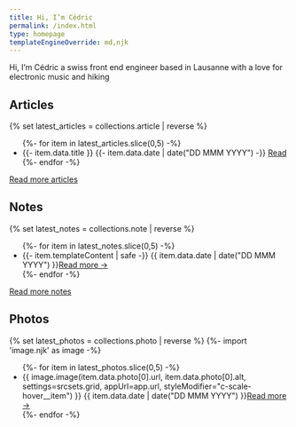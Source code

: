 ```yaml
---
title: Hi, I’m Cédric
permalink: /index.html
type: homepage
templateEngineOverride: md,njk
---
```


Hi, I’m Cédric a swiss front end engineer based in Lausanne with a love for electronic music and hiking

## Articles

{% set latest_articles = collections.article | reverse %}
<ul>
{%- for item in latest_articles.slice(0,5) -%}
    <li>{{- item.data.title }} <time class="dt-published"
                                      datetime="{{ item.data.date | date }}"><span>{{- item.data.date | date("DD MMM YYYY") -}}</span></time> <a href="{{- item.url | url -}}">
                                         Read 
                                      </a>
    </li>
{%- endfor -%}
</ul>

[Read more articles](/articles)

## Notes

{% set latest_notes = collections.note | reverse %}

<ul>
{%- for item in latest_notes.slice(0,5) -%}
    <li>{{- item.templateContent | safe -}}
        <time class="dt-published"
              datetime="{{ item.data.date | date }}">{{ item.data.date | date("DD MMM YYYY") }}</time><a href="{{ item.url | url }}">Read more -&gt;</a>
    </li>
{%- endfor -%}
</ul>

[Read more notes](/notes)

## Photos

{% set latest_photos = collections.photo | reverse %}
{%- import 'image.njk' as image -%}

<ul>
{%- for item in latest_photos.slice(0,5) -%}
    <li>{{ image.image(item.data.photo[0].url, item.data.photo[0].alt, settings=srcsets.grid, appUrl=app.url, styleModifier="c-scale-hover__item") }}
        <time class="dt-published"
              datetime="{{ item.data.date | date }}">{{ item.data.date | date("DD MMM YYYY") }}</time><a href="{{ item.url | url }}">Read more -&gt;</a>
    </li>
{%- endfor -%}
</ul>

